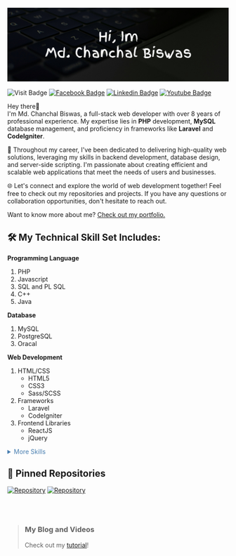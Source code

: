 [![Md. Chanchal Biswas](./banner.jpg)](https://chanchal.net)

![Visit Badge](https://komarev.com/ghpvc/?username=net-chanchal&label=Profile+views&color=16a085&style=flat-square&abbreviated=true)
[![Facebook Badge](https://img.shields.io/badge/Facebook-Profile-informational?&color=487eb0&style=flat-square&logo=facebook&logoColor=ffffff)](https://www.facebook.com/net.chanchal)
[![Linkedin Badge](https://img.shields.io/badge/LinkedIn-Profile-informational?&color=353b48&style=flat-square&logo=linkedin&logoColor=ffffff)](https://www.linkedin.com/in/net-chanchal)
[![Youtube Badge](https://img.shields.io/badge/Youtube-Channel-informational?&color=34495e&style=flat-square&logo=youtube&logoColor=ffffff)](https://www.youtube.com/@net.chanchal)

Hey there👋  
I'm Md. Chanchal Biswas, a full-stack web developer with over 8 years of professional experience. My expertise
lies in **PHP** development, **MySQL** database management, and proficiency in frameworks like **Laravel** and **CodeIgniter**.

🚀 Throughout my career, I've been dedicated to delivering high-quality web solutions, leveraging my skills in backend
development, database design, and server-side scripting. I'm passionate about creating efficient and scalable web 
applications that meet the needs of users and businesses.

🌐 Let's connect and explore the world of web development together! Feel free to check out my repositories and projects.
If you have any questions or collaboration opportunities, don't hesitate to reach out.

Want to know more about me? [Check out my portfolio.](https://chanchal.net)

## 🛠️ My Technical Skill Set Includes:

__Programming Language__
1. PHP
2. Javascript
3. SQL and PL SQL
4. C++
5. Java

__Database__   
1. MySQL
2. PostgreSQL
3. Oracal

__Web Development__
1. HTML/CSS
    - HTML5
    - CSS3 
    - Sass/SCSS
2. Frameworks
    - Laravel
    - CodeIgniter
3. Frontend Libraries
    - ReactJS
    - jQuery

<details>
<summary style="color: #487eb0;cursor: pointer">More Skills</summary>

__Version Control__
1. Git
2. GitHub

__DevOps__
1. Docker

__Web Servers__
1. Apache

__Operating Systems__
1. macOS
2. Windows

__Other Tools__
1. PHPStorm 
2. Visual Studio Code 
3. Sublime Text 
4. Postman
5. Android Studio
6. Visual Studio

</details>

## 📌 Pinned Repositories

[![Repository](https://github-readme-stats.vercel.app/api/pin/?username=net-chanchal&repo=ostad_module12_assignment&title_color=ffffff&text_color=c9cacc&icon_color=4AB197&bg_color=353b48)](https://github.com/net-chanchal/ostad_module12_assignment)
[![Repository](https://github-readme-stats.vercel.app/api/pin/?username=net-chanchal&repo=ostad&title_color=ffffff&text_color=c9cacc&icon_color=4AB197&bg_color=353b48)](https://github.com/net-chanchal/ostad_module12_assignment)

<br><br>

> ### My Blog and Videos
>
> Check out my [tutorial](https://www.youtube.com/@net.chanchal)!

